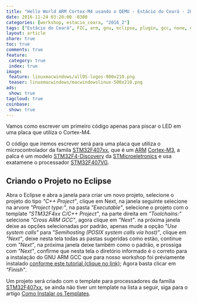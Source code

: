 ```yaml
---
title: "Hello World ARM Cortex-M4 usando o QEMU - Estácio do Ceará - 2016_2"
date: 2016-11-24 03:20:00 -0300
categories: [workshop, estacio_ceara, "2016_2"]
tags: ["Estácio do Ceará", FIC, arm, gnu, eclipse, plugin, gcc, none, eabi, Workshop, programação, Hello World Cortex-M4, Hello World ARM]
layout: article
share: true
toc: true
comments: true
feature:
 category: true
 index: true
image:
 feature: linuxmacwindows/allOS-logos-900x210.png
 teaser: linuxmacwindows/macwindowslinux-500x210.png
ads: 
 show: true
tagcloud: true
coinbase:
 show: true
---
```


Vamos como escrever um primeiro código apenas para piscar o LED em uma placa que utiliza o Cortex-M4.

<!--more-->

O código que iremos escrever será para uma placa que utiliza o microcontrolador da famila [STM32F407xx](/arm/cortex-m3/stm/STM32F407XX), que é um [ARM](/arm) [Cortex-M3](/arm/cortex-m3), a palca é um modelo [STM32F4-Discovery](/arm/cortex-m4/stm/STM32F4-Discovery) da [STMicroeletronics](/arm/cortex-m4/STM/) e usa exatamene o processador [STM32F407VG](/arm/cortex-m3/stm/STM32F407XX/STM32F407VG).

## Criando o Projeto no Eclipse

Abra o Eclipse e abra a janela para criar um novo projeto, selecione o projeto do tipo _"C++ Project"_, clique em Next, na janela seguinte selecione na arvore _"Project type:"_,  na pasta _"Executable"_, selecione o projeto com o template _"STM32F4xx C/C++ Project"_, na parte direita em _"Toolchains:"_ selecione _"Cross ARM GCC"_, agora clique em *"Next"*. na próxima janela deixe as opções selecionadas por padrão, apenas mude a opção _"Use system calls"_ para _"Semihosting (POSIX system calls via host)"_, clique em *"Next"*, deixe nesta tela todas as pastas sugeridas como estão, continue com *"Next"*, na próxima janela deixe também como o padrão, e prossiga com *"Next"*, confirme que nesta tela o diretório informado é o correto para a instalação do GNU ARM GCC que para nosso workshop foi préviamente instalado [conforme este tutorial (clique no link)](workshop/estacio_ceara/2016_2/instalando_o-ambiente_base_ferramentas_e_preparando_o_ambiente_de_desenvolvimento_-_estacio_do_ceara/); Agora basta clicar em _"Finish"_.

Um projeto será criado com o template para processadores da família [STM32F407xx](/arm/cortex-m3/stm/STM32F407XX), se ainda não tiver um template na lista a seguir, siga para o artigo [Como Instalar os Templates](/workshop/estacio_ceara/2016_2/Como_Instalar_os_Templates_para_Nosso_Workshop/).

